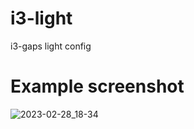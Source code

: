 # i3-light

i3-gaps light config

# Example screenshot

![2023-02-28_18-34](https://user-images.githubusercontent.com/118112129/221932586-766a5854-2cb9-49a1-9a6d-16302ae69ddd.png)
